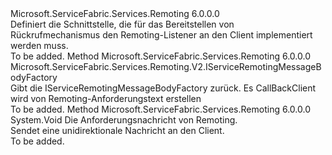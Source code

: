 <Type Name="IServiceRemotingCallbackClient" FullName="Microsoft.ServiceFabric.Services.Remoting.V2.Runtime.IServiceRemotingCallbackClient">
  <TypeSignature Language="C#" Value="public interface IServiceRemotingCallbackClient" />
  <TypeSignature Language="ILAsm" Value=".class public interface auto ansi abstract IServiceRemotingCallbackClient" />
  <TypeSignature Language="DocId" Value="T:Microsoft.ServiceFabric.Services.Remoting.V2.Runtime.IServiceRemotingCallbackClient" />
  <TypeSignature Language="VB.NET" Value="Public Interface IServiceRemotingCallbackClient" />
  <TypeSignature Language="F#" Value="type IServiceRemotingCallbackClient = interface" />
  <AssemblyInfo>
    <AssemblyName>Microsoft.ServiceFabric.Services.Remoting</AssemblyName>
    <AssemblyVersion>6.0.0.0</AssemblyVersion>
  </AssemblyInfo>
  <Interfaces />
  <Docs>
    <summary>
            Definiert die Schnittstelle, die für das Bereitstellen von Rückrufmechanismus den Remoting-Listener an den Client implementiert werden muss.
            </summary>
    <remarks>To be added.</remarks>
  </Docs>
  <Members>
    <Member MemberName="GetRemotingMessageBodyFactory">
      <MemberSignature Language="C#" Value="public Microsoft.ServiceFabric.Services.Remoting.V2.IServiceRemotingMessageBodyFactory GetRemotingMessageBodyFactory ();" />
      <MemberSignature Language="ILAsm" Value=".method public hidebysig newslot virtual instance class Microsoft.ServiceFabric.Services.Remoting.V2.IServiceRemotingMessageBodyFactory GetRemotingMessageBodyFactory() cil managed" />
      <MemberSignature Language="DocId" Value="M:Microsoft.ServiceFabric.Services.Remoting.V2.Runtime.IServiceRemotingCallbackClient.GetRemotingMessageBodyFactory" />
      <MemberSignature Language="VB.NET" Value="Public Function GetRemotingMessageBodyFactory () As IServiceRemotingMessageBodyFactory" />
      <MemberSignature Language="F#" Value="abstract member GetRemotingMessageBodyFactory : unit -&gt; Microsoft.ServiceFabric.Services.Remoting.V2.IServiceRemotingMessageBodyFactory" Usage="iServiceRemotingCallbackClient.GetRemotingMessageBodyFactory " />
      <MemberType>Method</MemberType>
      <AssemblyInfo>
        <AssemblyName>Microsoft.ServiceFabric.Services.Remoting</AssemblyName>
        <AssemblyVersion>6.0.0.0</AssemblyVersion>
      </AssemblyInfo>
      <ReturnValue>
        <ReturnType>Microsoft.ServiceFabric.Services.Remoting.V2.IServiceRemotingMessageBodyFactory</ReturnType>
      </ReturnValue>
      <Parameters />
      <Docs>
        <summary>
            Gibt die IServiceRemotingMessageBodyFactory zurück. Es CallBackClient wird von Remoting-Anforderungstext erstellen
            </summary>
        <returns />
        <remarks>To be added.</remarks>
      </Docs>
    </Member>
    <Member MemberName="SendOneWay">
      <MemberSignature Language="C#" Value="public void SendOneWay (Microsoft.ServiceFabric.Services.Remoting.V2.IServiceRemotingRequestMessage requestMessage);" />
      <MemberSignature Language="ILAsm" Value=".method public hidebysig newslot virtual instance void SendOneWay(class Microsoft.ServiceFabric.Services.Remoting.V2.IServiceRemotingRequestMessage requestMessage) cil managed" />
      <MemberSignature Language="DocId" Value="M:Microsoft.ServiceFabric.Services.Remoting.V2.Runtime.IServiceRemotingCallbackClient.SendOneWay(Microsoft.ServiceFabric.Services.Remoting.V2.IServiceRemotingRequestMessage)" />
      <MemberSignature Language="VB.NET" Value="Public Sub SendOneWay (requestMessage As IServiceRemotingRequestMessage)" />
      <MemberSignature Language="F#" Value="abstract member SendOneWay : Microsoft.ServiceFabric.Services.Remoting.V2.IServiceRemotingRequestMessage -&gt; unit" Usage="iServiceRemotingCallbackClient.SendOneWay requestMessage" />
      <MemberType>Method</MemberType>
      <AssemblyInfo>
        <AssemblyName>Microsoft.ServiceFabric.Services.Remoting</AssemblyName>
        <AssemblyVersion>6.0.0.0</AssemblyVersion>
      </AssemblyInfo>
      <ReturnValue>
        <ReturnType>System.Void</ReturnType>
      </ReturnValue>
      <Parameters>
        <Parameter Name="requestMessage" Type="Microsoft.ServiceFabric.Services.Remoting.V2.IServiceRemotingRequestMessage" />
      </Parameters>
      <Docs>
        <param name="requestMessage">Die Anforderungsnachricht von Remoting.</param>
        <summary>
            Sendet eine unidirektionale Nachricht an den Client.
            </summary>
        <remarks>To be added.</remarks>
      </Docs>
    </Member>
  </Members>
</Type>